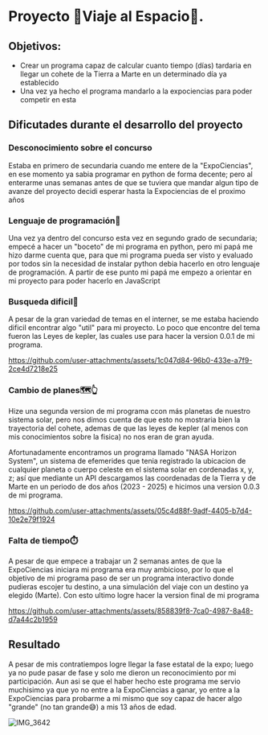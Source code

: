 # Proyecto  🚀Viaje al Espacio🚀.

## Objetivos:
- Crear un programa capaz de calcular cuanto tiempo (días) tardaria en llegar un cohete de la Tierra a Marte en un determinado día ya establecido
- Una vez ya hecho el programa mandarlo a la expociencias para poder competir en esta

## Dificutades durante el desarrollo del proyecto
### Desconocimiento sobre el concurso
Estaba en primero de secundaria cuando me entere de la "ExpoCiencias", en ese momento ya sabia programar en python de forma decente; pero al enterarme 
unas semanas antes de que se tuviera que mandar algun tipo de avanze del proyecto decidi esperar hasta la Expociencias de el proximo años

### Lenguaje de programación🐍
Una vez ya dentro del concurso esta vez en segundo grado de secundaria; empecé a hacer un "boceto" de mi programa en python, pero mi papá me hizo darme cuenta que, para que mi programa pueda ser visto y evaluado por todos sin la 
necesidad de instalar python debia hacerlo en otro lenguaje de programación. A partir de ese punto mi papá me empezo a orientar en mi proyecto para poder hacerlo en JavaScript

### Busqueda dificil🔎
A pesar de la gran variedad de temas en el interner, se me estaba haciendo dificil encontrar algo "util" para mi proyecto. Lo poco que encontre del tema fueron las 
Leyes de kepler, las cuales use para hacer la version 0.0.1 de mi programa.

  https://github.com/user-attachments/assets/1c047d84-96b0-433e-a7f9-2ce4d7218e25

### Cambio de planes🗺️👆
Hize una segunda version de mi programa ccon más planetas de nuestro sistema solar, pero nos dimos cuenta de que esto no mostraria bien la trayectoria del cohete, ademas de que las leyes de kepler (al menos con mis conocimientos sobre la fisica)  no nos eran de gran ayuda. 

Afortunadamente encontramos un programa llamado "NASA Horizon System", un sistema de efemerides que tenia registrado la ubicacion de cualquier planeta o cuerpo celeste en el sistema solar en cordenadas x, y, z; así que mediante un API 
descargamos las coordenadas de la Tierra y de Marte en un periodo de dos años (2023 - 2025) e hicimos una version 0.0.3 de mi programa.
  
  https://github.com/user-attachments/assets/05c4d88f-9adf-4405-b7d4-10e2e79f1924

### Falta de tiempo⏱️
A pesar de que empece a trabajar un 2 semanas antes de que la ExpoCiencias iniciara mi programa era muy ambicioso, por lo que el objetivo de mi programa paso de ser un programa interactivo donde pudieras escojer tu destino, a una simulación del viaje con un destino ya elegido (Marte). Con esto ultimo logre hacer la version final de mi programa

https://github.com/user-attachments/assets/858839f8-7ca0-4987-8a48-d7a44c2b1959

## Resultado
A pesar de mis contratiempos logre llegar la fase estatal de la expo; luego ya no pude pasar de fase y solo me dieron un reconocimiento por mi participación. Aun asi se que el haber hecho este programa me servio muchisimo ya que yo no entre a la ExpoCiencias a ganar, yo entre a la ExpoCiencias para probarme a mi mismo que soy capaz de hacer algo "grande" (no tan grande😅) a mis 13 años de edad.

![IMG_3642](https://github.com/user-attachments/assets/744ef644-ca31-4e61-b8ff-cd663cd2435a)
